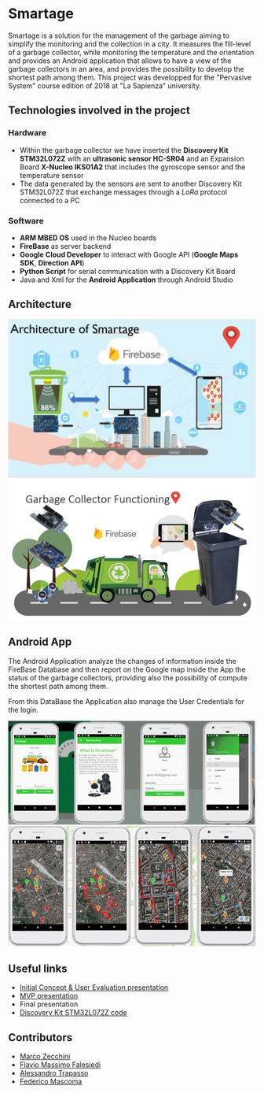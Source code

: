 # Smartage
Smartage is a solution for the management of the garbage aiming to simplify the monitoring and the collection in a city. It measures the fill-level of a garbage collector, while monitoring the temperature and the orientation and provides an Android application that allows to have a view of the garbage collectors in an area, and provides the possibility to develop the shortest path among them.
This project was developped for the "Pervasive System" course edition of 2018 at "La Sapienza" university.

## Technologies involved in the project
### Hardware
* Within the garbage collector we have inserted the **Discovery Kit STM32L072Z** with an **ultrasonic sensor HC-SR04** and an Expansion Board **X-Nucleo IKS01A2** that includes the gyroscope sensor and the temperature sensor
* The data generated by the sensors are sent to another Discovery Kit STM32L072Z that exchange messages through a *LoRa* protocol connected to a PC
### Software
* **ARM MBED OS** used in the Nucleo boards
* **FireBase** as server backend
* **Google Cloud Developer** to interact with Google API (**Google Maps SDK**, **Direction API**)
* **Python Script** for serial communication with a Discovery Kit Board
* Java and Xml for the **Android Application** through Android Studio

## Architecture
![alt-text](https://github.com/marcozecchini/Smartage/blob/master/ReadMe%20Images/Architecture.png)
![alt-text](https://github.com/marcozecchini/Smartage/blob/master/ReadMe%20Images/Garbage.png)


## Android App
The Android Application analyze the changes of information inside the FireBase Database and then report on the Google map inside the App the status of the garbage collectors, providing also the possibility of compute the shortest path among them.

From this DataBase the Application also manage the User Credentials for the login. 

![alt-text](https://github.com/marcozecchini/Smartage/blob/master/ReadMe%20Images/app.png) 
![alt-text](https://github.com/marcozecchini/Smartage/blob/master/ReadMe%20Images/app2.png)


## Useful links
* [Initial Concept & User Evaluation presentation](https://www.slideshare.net/AlessandroTrapasso/smartage)
* [MVP presentation](https://www.slideshare.net/AlessandroTrapasso/smartage-student-group-projects-mvp)
* Final presentation
* [Discovery Kit STM32L072Z code](https://os.mbed.com/users/marcozecchini/code/Smartage/)

## Contributors 
* [Marco Zecchini](https://www.linkedin.com/in/marco-zecchini/)
* [Flavio Massimo Falesiedi](https://www.linkedin.com/in/flavio-massimo-falesiedi-37b61b163/)
* [Alessandro Trapasso](https://www.linkedin.com/in/alessandro-trapasso/)
* [Federico Mascoma](https://www.linkedin.com/in/federico-mascoma/)
